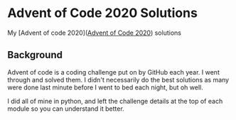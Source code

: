 # Advent of Code 2020 Solutions
My [Advent of code 2020]([Advent of Code 2020](https://adventofcode.com/2020)) solutions



## Background

Advent of code is a coding challenge put on by GitHub each year. I went through and solved them. I didn't necessarily do the best solutions as many were done last minute before I went to bed each night, but oh well.

I did all of mine in python, and left the challenge details at the top of each module so you can understand it better.



